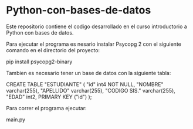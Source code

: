 # Python-con-bases-de-datos

Este repositorio contiene el codigo desarrollado en el curso introductorio a Python con bases de datos.

Para ejecutar el programa es nesario instalar Psycopg 2 con el siguiente comando en el directorio del proyecto:

pip install psycopg2-binary

Tambien es necesario tener un base de datos con la siguiente tabla:

CREATE TABLE "ESTUDIANTE" (
  "id" int4 NOT NULL,
  "NOMBRE" varchar(255),
  "APELLIDO" varchar(255),
  "CODIGO SIS." varchar(255),
  "EDAD" int2,
  PRIMARY KEY ("id")
);

Para correr el programa ejecutar:

main.py